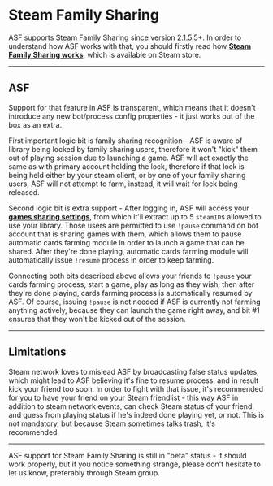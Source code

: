 # Steam Family Sharing

ASF supports Steam Family Sharing since version 2.1.5.5+. In order to understand how ASF works with that, you should firstly read how **[Steam Family Sharing works](http://store.steampowered.com/promotion/familysharing)**, which is available on Steam store.

---

## ASF

Support for that feature in ASF is transparent, which means that it doesn't introduce any new bot/process config properties - it just works out of the box as an extra.

First important logic bit is family sharing recognition - ASF is aware of library being locked by family sharing users, therefore it won't "kick" them out of playing session due to launching a game. ASF will act exactly the same as with primary account holding the lock, therefore if that lock is being held either by your steam client, or by one of your family sharing users, ASF will not attempt to farm, instead, it will wait for lock being released.

Second logic bit is extra support - After logging in, ASF will access your **[games sharing settings](https://store.steampowered.com/account/managedevices)**, from which it'll extract up to 5 ```steamID```s allowed to use your library. Those users are permitted to use ```!pause``` command on bot account that is sharing games with them, which allows them to pause automatic cards farming module in order to launch a game that can be shared. After they're done playing, automatic cards farming module will automatically issue ```!resume``` process in order to keep farming.

Connecting both bits described above allows your friends to ```!pause``` your cards farming process, start a game, play as long as they wish, then after they're done playing, cards farming process is automatically resumed by ASF. Of course, issuing ```!pause``` is not needed if ASF is currently not farming anything actively, because they can launch the game right away, and bit #1 ensures that they won't be kicked out of the session.

---

## Limitations

Steam network loves to mislead ASF by broadcasting false status updates, which might lead to ASF believing it's fine to resume process, and in result kick your friend too soon. In order to fight with that issue, it's recommended for you to have your friend on your Steam friendlist - this way ASF in addition to steam network events, can check Steam status of your friend, and guess from playing status if he's indeed done playing yet, or not. This is not mandatory, but because Steam sometimes talks trash, it's recommended.

---

ASF support for Steam Family Sharing is still in "beta" status - it should work properly, but if you notice something strange, please don't hesitate to let us know, preferably through Steam group.